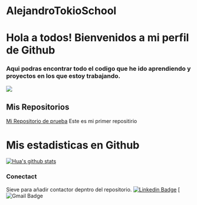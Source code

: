 # AlejandroTokioSchool
# Hola a todos! Bienvenidos a mi perfil de Github

### Aqui podras encontrar todo el codigo que he ido aprendiendo y proyectos en los que estoy trabajando.

![](https://cursos.com/wp-content/uploads/2021/04/academia-tokio-school.jpg.webp)

## Mis Repositorios

 [Mi Repositorio de prueba](https://github.com/Alexdev-01/MiPrimerRepositorio) Este es mi primer repositirio

# Mis estadisticas en Github
 [![Hua's github stats](https://github-readme-stats.vercel.app/api?username=Alexdev-01&show_icons=true&theme=dark)](https://github.com/Alexdev-01/MiPrimerRepositorio)

### Conectact
Sieve para añadir contactor depntro del repositorio.
[![Linkedin Badge](https://biblioteca.ucm.es/data/cont/media/www/faq/121/Linkedln/LinkedIn-Logo.png)](https://www.linkedin.com/in/alejandro-collado-severiano-721603aa/)
[![Gmail Badge]()

